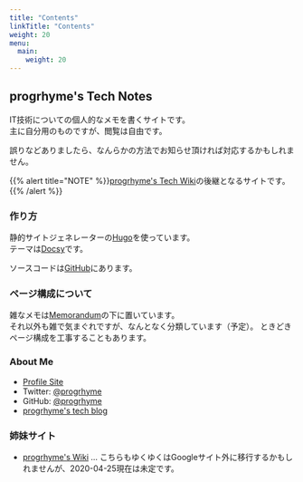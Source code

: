 ```yaml
---
title: "Contents"
linkTitle: "Contents"
weight: 20
menu:
  main:
    weight: 20
---
```


## progrhyme's Tech Notes

IT技術についての個人的なメモを書くサイトです。  
主に自分用のものですが、閲覧は自由です。

誤りなどありましたら、なんらかの方法でお知らせ頂ければ対応するかもしれません。

{{% alert title="NOTE" %}}[progrhyme's Tech Wiki](https://sites.google.com/site/progrhymetechwiki/)の後継となるサイトです。{{% /alert %}}

### 作り方

静的サイトジェネレーターの[Hugo](https://gohugo.io)を使っています。  
テーマは[Docsy](https://www.docsy.dev/)です。

ソースコードは[GitHub](https://github.com/progrhyme/tech-notes)にあります。

### ページ構成について

雑なメモは[Memorandum](./memo/)の下に置いています。  
それ以外も雑で気まぐれですが、なんとなく分類しています（予定）。
ときどきページ構成を工事することもあります。

### About Me

- [Profile Site](https://progrhy.me/)
- Twitter: [@progrhyme](https://twitter.com/progrhyme)
- GitHub: [@progrhyme](https://github.com/progrhyme)
- [progrhyme's tech blog](https://tech-progrhyme.hatenablog.com/ "progrhyme's tech blog")

### 姉妹サイト

- [progrhyme's Wiki](https://sites.google.com/site/progrhymewiki/) ... こちらもゆくゆくはGoogleサイト外に移行するかもしれませんが、2020-04-25現在は未定です。
